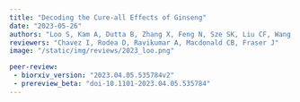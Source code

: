 ```yaml
---
title: "Decoding the Cure-all Effects of Ginseng"
date: "2023-05-26"
authors: "Loo S, Kam A, Dutta B, Zhang X, Feng N, Sze SK, Liu CF, Wang X, Tam JP"
reviewers: "Chavez I, Rodea D, Ravikumar A, Macdonald CB, Fraser J"
image: "/static/img/reviews/2023_loo.png"

peer-review:
 - biorxiv_version: "2023.04.05.535784v2"
 - prereview_beta: "doi-10.1101-2023.04.05.535784"
---
```




